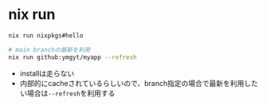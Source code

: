 # nix run

```sh
nix run nixpkgs#hello

# main branchの最新を利用
nix run github:ymgyt/myapp --refresh
```

* installは走らない
* 内部的にcacheされているらしいので、branch指定の場合で最新を利用したい場合は`--refresh`を利用する